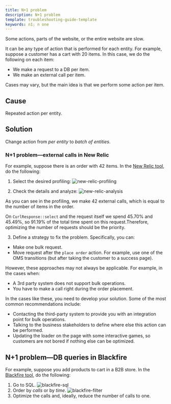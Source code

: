 ```yaml
---
title: N+1 problem
description: N+1 problem
template: troubleshooting-guide-template
keywords: n1; n one
---
```


Some actions, parts of the website, or the entire website are slow.

It can be any type of action that is performed for each entity.
For example, suppose a customer has a cart with 20 items. In this case, we do the following on each item:
- We make a request to a DB per item.
- We make an external call per item.

Cases may vary, but the main idea is that we perform some action per item.

## Cause

Repeated action per entity.

## Solution

Change action from *per entity* to *batch of entities*. 

### N+1 problem—external calls in New Relic

For example, suppose there is an order with 42 items. In the [New Relic tool](/docs/scos/dev/the-docker-sdk/202212.0/configure-services.html#new-relic), do the following: 

1. Select the desired profiling:
![new-relic-profiling](https://spryker.s3.eu-central-1.amazonaws.com/docs/scos/dev/troubleshooting/troubleshooting-performance-issues/n%2B1-problem/new-relic-profiling.png)

2. Check the details and analyze:
![new-relic-analysis](https://spryker.s3.eu-central-1.amazonaws.com/docs/scos/dev/troubleshooting/troubleshooting-performance-issues/n%2B1-problem/new-relic-analysis.png)

As you can see in the profiling, we make 42 external calls, which is equal to the number of items in the order.

On `CurlResponse::select` and the request itself we spend 45.70% and 45.49%, so 91.19% of the total time spent on this request.Therefore, optimizing the number of requests should be the priority.

3. Define a strategy to fix the problem. Specifically, you can:

- Make one bulk request.
- Move request after the `place order` action. For example, use one of the OMS transitions (but after taking the customer to a success page).

However, these approaches may not always be applicable. For example, in the cases when:

- A 3rd party system does not support bulk operations.
- You have to make a call right during the order placement. 

In the cases like these, you need to develop your solution. Some of the most common recommendations include:  

- Contacting the third-party system to provide you with an integration point for bulk operations.
- Talking to the business stakeholders to define where else this action can be performed.
- Updating the loader on the page with some interactive games, so customers are not bored if nothing else can be optimized.

## N+1 problem—DB queries in Blackfire

For example, suppose you add products to cart in a B2B store. In the [Blackfire tool](/docs/scos/dev/the-docker-sdk/202212.0/configure-services.html#blackfire), do the following:

1. Go to SQL.
![blackfire-sql](https://spryker.s3.eu-central-1.amazonaws.com/docs/scos/dev/troubleshooting/troubleshooting-performance-issues/n%2B1-problem/blackfire-sql.png)
2. Order by *calls* or by *time*.
![blackfire-filter](https://spryker.s3.eu-central-1.amazonaws.com/docs/scos/dev/troubleshooting/troubleshooting-performance-issues/n%2B1-problem/blackfire-filter.png)
3. Optimize the calls and, ideally, reduce the number of calls to one.
